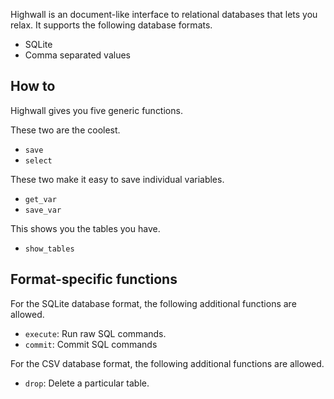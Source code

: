 Highwall is an document-like interface to relational databases that lets you relax.
It supports the following database formats.

* SQLite
* Comma separated values

How to
-----------
Highwall gives you five generic functions.

These two are the coolest.

* `save`
* `select`

These two make it easy to save individual variables.

* `get_var`
* `save_var`

This shows you the tables you have.

* `show_tables`

Format-specific functions
--------------
For the SQLite database format, the following additional functions are allowed.

* `execute`: Run raw SQL commands.
* `commit`: Commit SQL commands

For the CSV database format, the following additional functions are allowed.

* `drop`: Delete a particular table.
